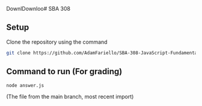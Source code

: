 DownlDownloo# SBA 308
## Setup
Clone the repository using the command
```bash
git clone https://github.com/AdamFariello/SBA-308-JavaScript-Fundamentals.git
```

## Command to run (For grading)
```bash
node answer.js
```
(The file from the main branch, most recent import)
